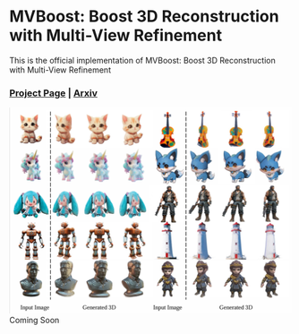 # MVBoost: Boost 3D Reconstruction with Multi-View Refinement
This is the official implementation of MVBoost: Boost 3D Reconstruction with Multi-View Refinement
### [Project Page](https://piggy-ch.github.io/MVBoost/) | [Arxiv](https://arxiv.org/abs/2411.17772) 
![alt text](img/image.png)
Coming Soon